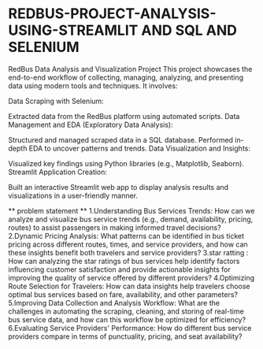# REDBUS-PROJECT-ANALYSIS-USING-STREAMLIT AND SQL AND SELENIUM
RedBus Data Analysis and Visualization Project
This project showcases the end-to-end workflow of collecting, managing, analyzing, and presenting data using modern tools and techniques. It involves:

Data Scraping with Selenium:

Extracted data from the RedBus platform using automated scripts.
Data Management and EDA (Exploratory Data Analysis):

Structured and managed scraped data in a SQL database.
Performed in-depth EDA to uncover patterns and trends.
Data Visualization and Insights:

Visualized key findings using Python libraries (e.g., Matplotlib, Seaborn).
Streamlit Application Creation:

Built an interactive Streamlit web app to display analysis results and visualizations in a user-friendly manner.

** problem statement **
1.Understanding Bus Services Trends:
How can we analyze and visualize bus service trends (e.g., demand, availability, pricing, routes) to assist passengers in making informed travel decisions?
2.Dynamic Pricing Analysis:
What patterns can be identified in bus ticket pricing across different routes, times, and service providers, and how can these insights benefit both travelers and service providers?
3.star ratting : 
How can analyzing the star ratings of bus services help identify factors influencing customer satisfaction and provide actionable insights for improving the quality of service offered by different providers?
4.Optimizing Route Selection for Travelers:
How can data insights help travelers choose optimal bus services based on fare, availability, and other parameters?
5.Improving Data Collection and Analysis Workflow:
What are the challenges in automating the scraping, cleaning, and storing of real-time bus service data, and how can this workflow be optimized for efficiency?
6.Evaluating Service Providers' Performance:
How do different bus service providers compare in terms of punctuality, pricing, and seat availability?

